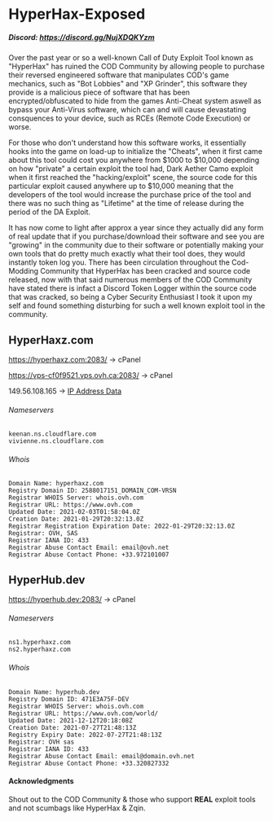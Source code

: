 # HyperHax-Exposed
##### Discord: https://discord.gg/NujXDQKYzm
Over the past year or so a well-known Call of Duty Exploit Tool known as "HyperHax" has ruined the COD Community by allowing people to purchase their reversed engineered software that manipulates COD's game mechanics, such as "Bot Lobbies" and "XP Grinder", this software they provide is a malicious piece of software that has been encrypted/obfuscated to hide from the games Anti-Cheat system aswell as bypass your Anti-Virus software, which can and will cause devastating consquences to your device, such as RCEs (Remote Code Execution) or worse. 

For those who don't understand how this software works, it essentially hooks into the game on load-up to initialize the "Cheats", when it first came about this tool could cost you anywhere from $1000 to $10,000 depending on how "private" a certain exploit the tool had, Dark Aether Camo exploit when it first reached the "hacking/exploit" scene, the source code for this particular exploit caused anywhere up to $10,000 meaning that the developers of the tool would increase the purchase price of the tool and there was no such thing as "Lifetime" at the time of release during the period of the DA Exploit.

It has now come to light after approx a year since they actually did any form of real update that if you purchase/download their software and see you are "growing" in the community due to their software or potentially making your own tools that do pretty much exactly what their tool does, they would instantly token log you.
There has been circulation throughout the Cod-Modding Community that HyperHax has been cracked and source code released, now with that said numerous members of the COD Community have stated there is infact a Discord Token Logger within the source code that was cracked, so being a Cyber Security Enthusiast I took it upon my self and found something disturbing for such a well known exploit tool in the community.


## HyperHaxz.com
https://hyperhaxz.com:2083/ -> cPanel

https://vps-cf0f9521.vps.ovh.ca:2083/ -> cPanel

149.56.108.165 -> [IP Address Data](ipdata.md)

###### Nameservers
```
keenan.ns.cloudflare.com
vivienne.ns.cloudflare.com
```
###### Whois
```
Domain Name: hyperhaxz.com
Registry Domain ID: 2588017151_DOMAIN_COM-VRSN
Registrar WHOIS Server: whois.ovh.com
Registrar URL: https://www.ovh.com
Updated Date: 2021-02-03T01:58:04.0Z
Creation Date: 2021-01-29T20:32:13.0Z
Registrar Registration Expiration Date: 2022-01-29T20:32:13.0Z
Registrar: OVH, SAS
Registrar IANA ID: 433
Registrar Abuse Contact Email: email@ovh.net
Registrar Abuse Contact Phone: +33.972101007
```

## HyperHub.dev 
https://hyperhub.dev:2083/ -> cPanel
###### Nameservers
```
ns1.hyperhaxz.com
ns2.hyperhaxz.com
```
###### Whois
```
Domain Name: hyperhub.dev
Registry Domain ID: 471E3A75F-DEV
Registrar WHOIS Server: whois.ovh.com
Registrar URL: https://www.ovh.com/world/
Updated Date: 2021-12-12T20:18:08Z
Creation Date: 2021-07-27T21:48:13Z
Registry Expiry Date: 2022-07-27T21:48:13Z
Registrar: OVH sas
Registrar IANA ID: 433
Registrar Abuse Contact Email: email@domain.ovh.net
Registrar Abuse Contact Phone: +33.320827332
```



#### Acknowledgments
Shout out to the COD Community & those who support **REAL** exploit tools and not scumbags like HyperHax & Zqin.
